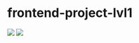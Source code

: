 # frontend-project-lvl1

<a href="https://codeclimate.com/github/easymikey/frontend-project-lvl1/maintainability"><img src="https://api.codeclimate.com/v1/badges/bbacee2ad63205461ccb/maintainability" /></a>
<a href="https://codeclimate.com/github/easymikey/frontend-project-lvl1/test_coverage"><img src="https://api.codeclimate.com/v1/badges/bbacee2ad63205461ccb/test_coverage" /></a>
<a href="https://travis-ci.org/easymikey/frontend-project-lvl1.svg?branch=master"></a>

